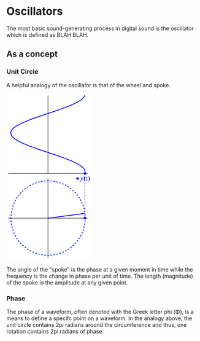 # Oscillators

The most basic sound-generating process in digital sound is the oscillator which is defined as BLAH BLAH.

## As a concept

### Unit Circle
A helpful analogy of the oscillator is that of the wheel and spoke.

![Unit Circle](images/Unfasor.gif)

The angle of the "spoke" is the phase at a given moment in time while the frequency is the change in phase per unit of time. The length (magnitude) of the spoke is the amplitude at any given point.

### Phase
The phase of a waveform, often denoted with the Greek letter phi (Φ), is a means to define a specifc point on a waveform. In the analogy above, the unit circle contains 2pi radians around the circumference and thus, one rotation contains 2pi radians of phase.
